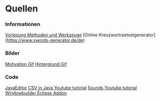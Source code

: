 # Quellen
### Informationen
[Vorlesung Methoden und Werkzeuge](https://elearning.hs-fulda.de/ai/course/view.php?id=730)
[Online Kreuzwortraetselgenerator] (https://www.xwords-generator.de/de)
### Bilder
[Motivation Gif](https://media.tenor.com/images/18b88cbe3abc87103aa0aadac2821ec0/tenor.gif)
[Hintergrund Gif](
https://preview.redd.it/flftkbq7h5e61.gif?width=960&format=mp4&s=7d8bcba59a2d85059b7f8b2a947c36a7c265309b)
### Code 
[JavaEditor](http://javaeditor.org/doku.php)
[CSV in Java Youtube tutorial](https://youtu.be/-Aud0cDh-J8)
[Sounds Youtube tutorial](https://youtu.be/QVrxiJyLTqU)
[Windowbuilder Eclipse Addon](https://www.eclipse.org/windowbuilder/)


